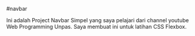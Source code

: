#navbar

Ini adalah Project Navbar Simpel yang saya pelajari dari channel youtube Web Programming Unpas. Saya membuat ini untuk latihan CSS Flexbox. 
